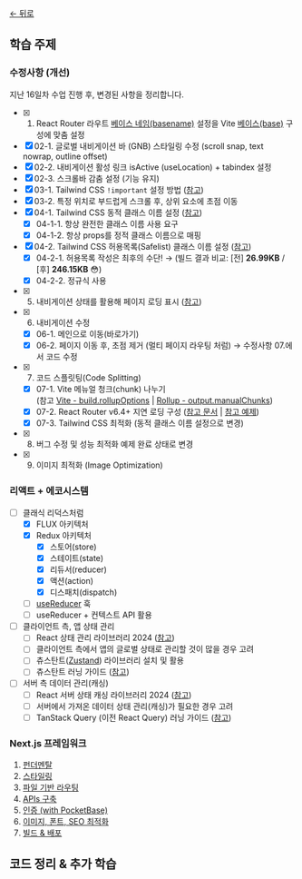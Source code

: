 [← 뒤로](../README.md)

## 학습 주제

### 수정사항 (개선)

지난 16일차 수업 진행 후, 변경된 사항을 정리합니다.

- [x] 01. React Router 라우트 [베이스 네임(basename)](https://reactrouter.com/en/main/routers/create-browser-router#basename) 설정을 Vite [베이스(base)](https://ko.vitejs.dev/guide/build.html#public-base-path) 구성에 맞춤 설정
- [x] 02-1. 글로벌 내비게이션 바 (GNB) 스타일링 수정 (scroll snap, text nowrap, outline offset)
- [x] 02-2. 내비게이션 활성 링크 isActive (useLocation) + tabindex 설정
- [x] 02-3. 스크롤바 감춤 설정 (기능 유지)
- [x] 03-1. Tailwind CSS `!important` 설정 방법 ([참고](https://tailwindcss.com/docs/configuration#important))
- [x] 03-2. 특정 위치로 부드럽게 스크롤 후, 상위 요소에 초점 이동
- [x] 04-1. Tailwind CSS 동적 클래스 이름 설정 ([참고](https://tailwindcss.com/docs/content-configuration#dynamic-class-names))
  - [x] 04-1-1. 항상 완전한 클래스 이름 사용 요구
  - [x] 04-1-2. 항상 props를 정적 클래스 이름으로 매핑
- [x] 04-2. Tailwind CSS 허용목록(Safelist) 클래스 이름 설정 ([참고](https://tailwindcss.com/docs/content-configuration#safelisting-classes))
  - [x] 04-2-1. 허용목록 작성은 최후의 수단! → (빌드 결과 비교: [전] __26.99KB__ / [후] __246.15KB__ 😳)
  - [x] 04-2-2. 정규식 사용 
- [x] 05. 내비게이션 상태를 활용해 페이지 로딩 표시 ([참고](https://reactrouter.com/en/main/hooks/use-navigation#navigationstate))
- [x] 06. 내비게이션 수정
  - [x] 06-1. 메인으로 이동(바로가기)
  - [x] 06-2. 페이지 이동 후, 초점 제거 (멀티 페이지 라우팅 처럼) → 수정사항 07.에서 코드 수정
- [x] 07. 코드 스플릿팅(Code Splitting)
  - [x] 07-1. Vite 메뉴얼 청크(chunk) 나누기<br />(참고 [Vite - build.rollupOptions](https://ko.vitejs.dev/config/build-options.html#build-rollupoptions) | [Rollup - output.manualChunks](https://rollupjs.org/configuration-options/#output-manualchunks))
  - [x] 07-2. React Router v6.4+ 지연 로딩 구성 ([참고 문서](https://remix.run/blog/lazy-loading-routes) | [참고 예제](https://stackblitz.com/github/remix-run/react-router/tree/main/examples/lazy-loading-router-provider?file=src%2FApp.tsx))
  - [x] 07-3. Tailwind CSS 최적화 (동적 클래스 이름 설정으로 변경)
- [x] 08. 버그 수정 및 성능 최적화 예제 완료 상태로 변경
- [x] 09. 이미지 최적화 (Image Optimization)

### 리액트 + 에코시스템

- [ ] 클래식 리덕스처럼
  - [x] FLUX 아키텍처
  - [x] Redux 아키텍처
    - [x] 스토어(store)
    - [x] 스테이트(state)
    - [x] 리듀서(reducer)
    - [x] 액션(action)
    - [x] 디스패치(dispatch)
  - [ ] [useReducer](https://react.dev/reference/react/useReducer) 훅
  - [ ] useReducer + 컨텍스트 API 활용
- [ ] 클라이언트 측, 앱 상태 관리
  - [ ] React 상태 관리 라이브러리 2024 ([참고](https://www.robinwieruch.de/react-libraries/#react-state-management))
  - [ ] 클라이언트 측에서 앱의 글로벌 상태로 관리할 것이 많을 경우 고려
  - [ ] 츄스탄트([Zustand](https://docs.pmnd.rs/zustand)) 라이브러리 설치 및 활용
  - [ ] 츄스탄트 러닝 가이드 ([참고](https://euid.notion.site/Zustand-d96fe2ebb5a248c9a4e5d64a17db352f?pvs=4))
- [ ] 서버 측 데이터 관리(캐싱)
  - [ ] React 서버 상태 캐싱 라이브러리 2024 ([참고](https://www.robinwieruch.de/react-libraries/#react-data-fetching))
  - [ ] 서버에서 가져온 데이터 상태 관리(캐싱)가 필요한 경우 고려
  - [ ] TanStack Query (이전 React Query) 러닝 가이드 ([참고](https://euid.notion.site/React-Query-fcbfa56c81324a11ada4c09c6207109f?pvs=4))

### Next.js 프레임워크

1. [펀더멘탈](https://github.com/yamoo9/likelion-FEQA/blob/nextjs/summary/1-next-js-fundamentals.md)
2. [스타일링](https://github.com/yamoo9/likelion-FEQA/blob/nextjs/summary/2-next-js-styling.md)
3. [파일 기반 라우팅](https://github.com/yamoo9/likelion-FEQA/blob/nextjs/summary/3-next-js-routing-advanced.md)
4. [APIs 구축](https://github.com/yamoo9/likelion-FEQA/blob/nextjs/summary/4-next-js-building-apis.md)
5. [인증 (with PocketBase)](https://github.com/yamoo9/likelion-FEQA/blob/nextjs/summary/5-next-js-authentification.md)
6. [이미지, 폰트, SEO 최적화](https://github.com/yamoo9/likelion-FEQA/blob/nextjs/summary/6-next-js-optimization.md)
7. [빌드 & 배포](https://github.com/yamoo9/likelion-FEQA/blob/nextjs/summary/7-next-js-deployment.md)

## 코드 정리 & 추가 학습
